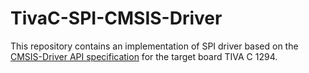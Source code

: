 # TivaC-SPI-CMSIS-Driver
This repository contains an implementation of SPI driver based on the 
[CMSIS-Driver API specification](http://arm-software.github.io/CMSIS_5/Driver/html/index.html) for the target board TIVA C 1294.
